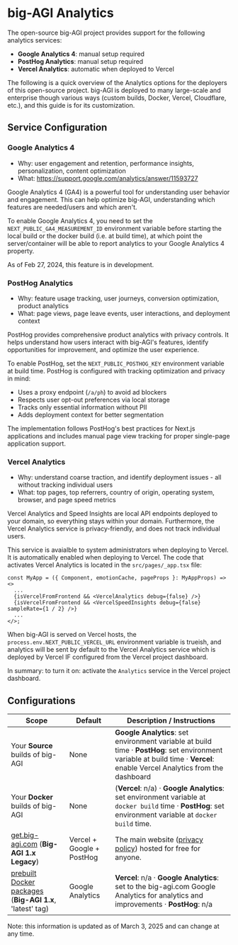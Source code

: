 # big-AGI Analytics

The open-source big-AGI project provides support for the following analytics services:

- **Google Analytics 4**: manual setup required
- **PostHog Analytics**: manual setup required
- **Vercel Analytics**: automatic when deployed to Vercel

The following is a quick overview of the Analytics options for the deployers of this open-source project.
big-AGI is deployed to many large-scale and enterprise though various ways (custom builds, Docker, Vercel, Cloudflare, etc.),
and this guide is for its customization.

## Service Configuration

### Google Analytics 4

- Why: user engagement and retention, performance insights, personalization, content optimization
- What: https://support.google.com/analytics/answer/11593727

Google Analytics 4 (GA4) is a powerful tool for understanding user behavior and engagement.
This can help optimize big-AGI, understanding which features are needed/users and which aren't.

To enable Google Analytics 4, you need to set the `NEXT_PUBLIC_GA4_MEASUREMENT_ID` environment variable
before starting the local build or the docker build (i.e. at build time), at which point the
server/container will be able to report analytics to your Google Analytics 4 property.

As of Feb 27, 2024, this feature is in development.

### PostHog Analytics

- Why: feature usage tracking, user journeys, conversion optimization, product analytics
- What: page views, page leave events, user interactions, and deployment context

PostHog provides comprehensive product analytics with privacy controls. It helps understand how users interact with big-AGI's features, identify opportunities for improvement, and optimize the user experience.

To enable PostHog, set the `NEXT_PUBLIC_POSTHOG_KEY` environment variable at build time. PostHog is configured with tracking optimization and privacy in mind:

- Uses a proxy endpoint (`/a/ph`) to avoid ad blockers
- Respects user opt-out preferences via local storage
- Tracks only essential information without PII
- Adds deployment context for better segmentation

The implementation follows PostHog's best practices for Next.js applications and includes manual page view tracking for proper single-page application support.

### Vercel Analytics

- Why: understand coarse traction, and identify deployment issues - all without tracking individual users
- What: top pages, top referrers, country of origin, operating system, browser, and page speed metrics

Vercel Analytics and Speed Insights are local API endpoints deployed to your domain, so everything stays within your
domain. Furthermore, the Vercel Analytics service is privacy-friendly, and does not track individual users.

This service is avaialble to system administrators when deploying to Vercel. It is automatically enabled when deploying to Vercel.
The code that activates Vercel Analytics is located in the `src/pages/_app.tsx` file:

```tsx
const MyApp = ({ Component, emotionCache, pageProps }: MyAppProps) => <>
  ...
  {isVercelFromFrontend && <VercelAnalytics debug={false} />}
  {isVercelFromFrontend && <VercelSpeedInsights debug={false} sampleRate={1 / 2} />}
  ...
</>;
```

When big-AGI is served on Vercel hosts, the `process.env.NEXT_PUBLIC_VERCEL_URL` environment variable is trueish, and
analytics will be sent by default to the Vercel Analytics service which is deployed by Vercel IF configured from the
Vercel project dashboard.

In summary: to turn it on: activate the `Analytics` service in the Vercel project dashboard.

## Configurations

| Scope                                                                                                                   | Default                   | Description / Instructions                                                                                                                                                  |
|-------------------------------------------------------------------------------------------------------------------------|---------------------------|-----------------------------------------------------------------------------------------------------------------------------------------------------------------------------|
| Your **Source** builds of big-AGI                                                                                       | None                      | **Google Analytics**: set environment variable at build time · **PostHog**: set environment variable at build time · **Vercel**: enable Vercel Analytics from the dashboard | 
| Your **Docker** builds of big-AGI                                                                                       | None                      | (**Vercel**: n/a) · **Google Analytics**: set environment variable at `docker build` time · **PostHog**: set environment variable at `docker build` time.                   |
| [get.big-agi.com](https://get.big-agi.com) (**Big-AGI 1.x Legacy**)                                                     | Vercel + Google + PostHog | The main website ([privacy policy](https://big-agi.com/privacy)) hosted for free for anyone.                                                                                |
| [prebuilt Docker packages](https://github.com/enricoros/big-AGI/pkgs/container/big-agi) (**Big-AGI 1.x**, 'latest' tag) | Google Analytics          | **Vercel**: n/a · **Google Analytics**: set to the big-agi.com Google Analytics for analytics and improvements · **PostHog**: n/a                                           |

Note: this information is updated as of March 3, 2025 and can change at any time.